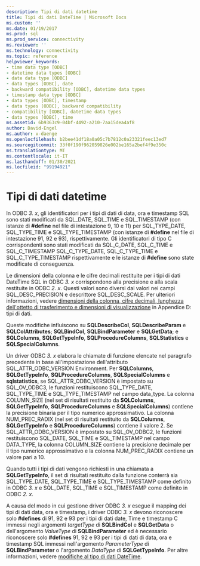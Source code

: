 ```yaml
---
description: Tipi di dati datetime
title: Tipi di dati DateTime | Microsoft Docs
ms.custom: ''
ms.date: 01/19/2017
ms.prod: sql
ms.prod_service: connectivity
ms.reviewer: ''
ms.technology: connectivity
ms.topic: reference
helpviewer_keywords:
- time data type [ODBC]
- datetime data types [ODBC]
- date data type [ODBC]
- data types [ODBC], date
- backward compatibility [ODBC], datetime data types
- timestamp data type [ODBC]
- data types [ODBC], timestamp
- data types [ODBC], backward compatibility
- compatibility [ODBC], datetime data types
- data types [ODBC], time
ms.assetid: 6b9363c9-04bf-4492-a210-7aa15dea4af8
author: David-Engel
ms.author: v-daenge
ms.openlocfilehash: b2bee41df18a0a05c7b7812c0a23321feec13ed7
ms.sourcegitcommit: 33f0f190f962059826e002be165a2bef4f9e350c
ms.translationtype: MT
ms.contentlocale: it-IT
ms.lasthandoff: 01/30/2021
ms.locfileid: "99194921"
---
```

# <a name="datetime-data-types"></a>Tipi di dati datetime
In ODBC *3. x*, gli identificatori per i tipi di dati di data, ora e timestamp SQL sono stati modificati da SQL_DATE, SQL_TIME e SQL_TIMESTAMP (con istanze di **#define** nel file di intestazione 9, 10 e 11) per SQL_TYPE_DATE, SQL_TYPE_TIME e SQL_TYPE_TIMESTAMP (con istanze di **#define** nel file di intestazione 91, 92 e 93), rispettivamente. Gli identificatori di tipo C corrispondenti sono stati modificati da SQL_C_DATE, SQL_C_TIME e SQL_C_TIMESTAMP SQL_C_TYPE_DATE, SQL_C_TYPE_TIME e SQL_C_TYPE_TIMESTAMP rispettivamente e le istanze di **#define** sono state modificate di conseguenza.  
  
 Le dimensioni della colonna e le cifre decimali restituite per i tipi di dati DateTime SQL in ODBC *3. x* corrispondono alla precisione e alla scala restituite in ODBC *2. x*. Questi valori sono diversi dai valori nei campi SQL_DESC_PRECISION e descrittore SQL_DESC_SCALE. Per ulteriori informazioni, vedere [dimensioni della colonna, cifre decimali, lunghezza dell'ottetto di trasferimento e dimensioni di visualizzazione](../../../odbc/reference/appendixes/column-size-decimal-digits-transfer-octet-length-and-display-size.md) in Appendice D: tipi di dati.  
  
 Queste modifiche influiscono su **SQLDescribeCol**, **SQLDescribeParam** e **SQLColAttributes**; **SQLBindCol**, **SQLBindParameter** e **SQLGetData**; e **SQLColumns**, **SQLGetTypeInfo**, **SQLProcedureColumns**, **SQLStatistics** e **SQLSpecialColumns**.  
  
 Un driver ODBC *3. x* elabora le chiamate di funzione elencate nel paragrafo precedente in base all'impostazione dell'attributo SQL_ATTR_ODBC_VERSION Environment. Per **SQLColumns**, **SQLGetTypeInfo**, **SQLProcedureColumns**, **SQLSpecialColumns** e **sqlstatistics**, se SQL_ATTR_ODBC_VERSION è impostato su SQL_OV_ODBC3, le funzioni restituiscono SQL_TYPE_DATE, SQL_TYPE_TIME e SQL_TYPE_TIMESTAMP nel campo data_type. La colonna COLUMN_SIZE (nel set di risultati restituito da **SQLColumns**, **SQLGetTypeInfo**, **SQLProcedureColumns** e **SQLSpecialColumns**) contiene la precisione binaria per il tipo numerico approssimativo. La colonna NUM_PREC_RADIX (nel set di risultati restituito da **SQLColumns**, **SQLGetTypeInfo** e **SQLProcedureColumns**) contiene il valore 2. Se SQL_ATTR_ODBC_VERSION è impostato su SQL_OV_ODBC2, le funzioni restituiscono SQL_DATE, SQL_TIME e SQL_TIMESTAMP nel campo DATA_TYPE, la colonna COLUMN_SIZE contiene la precisione decimale per il tipo numerico approssimativo e la colonna NUM_PREC_RADIX contiene un valore pari a 10.  
  
 Quando tutti i tipi di dati vengono richiesti in una chiamata a **SQLGetTypeInfo**, il set di risultati restituito dalla funzione conterrà sia SQL_TYPE_DATE, SQL_TYPE_TIME e SQL_TYPE_TIMESTAMP come definito in ODBC *3. x* e SQL_DATE, SQL_TIME e SQL_TIMESTAMP come definito in ODBC *2. x*.  
  
 A causa del modo in cui gestione driver ODBC *3. x* esegue il mapping dei tipi di dati data, ora e timestamp, i driver ODBC *3. x* devono riconoscere solo **#defines** di 91, 92 e 93 per i tipi di dati date, Time e timestamp C immessi negli argomenti *targetType* di **SQLBindCol** e **SQLGetData** o dell'argomento *ValueType* di **SQLBindParameter** ed è necessario riconoscere solo **#defines** 91, 92 e 93 per i tipi di dati di data, ora e timestamp SQL immessi nell'argomento *ParameterType* di **SQLBindParameter** o l'argomento *DataType* di **SQLGetTypeInfo**. Per altre informazioni, vedere [modifiche al tipo di dati DateTime](../../../odbc/reference/develop-app/datetime-data-type-changes.md).

